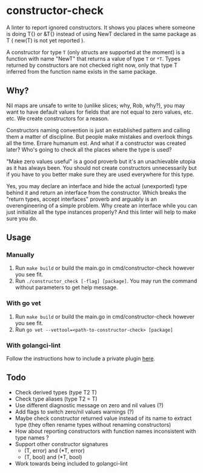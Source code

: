 # constructor-check

A linter to report ignored constructors. It shows you places where someone is doing T{} or &T{} instead of using NewT declared in the same package as T ( new(T) is not yet reported ).

A constructor for type `T` (only structs are supported at the moment) is a function with name "NewT" that returns a value of type `T` or `*T`. Types returned by constructors are not checked right now, only that type T inferred from the function name exists in the same package.

## Why?

Nil maps are unsafe to write to (unlike slices; why, Rob, why?), you may want to have default values for fields that are not equal to zero values, etc. etc. We create constructors for a reason.

Constructors naming convention is just an established pattern and calling them a matter of discipline. But people make mistakes and overlook things all the time. Errare humanum est. And what if a constructor was created later? Who's going to check all the places where the type is used?

"Make zero values useful" is a good proverb but it's an unachievable utopia as it has always been. You should not create constructors unnecessarily but if you have to you better make sure they are used everywhere for this type.

Yes, you may declare an interface and hide the actual (unexported) type behind it and return an interface from the constructor. Which breaks the "return types, accept interfaces" proverb and arguably is an overengineering of a simple problem. Why create an interface while you can just initialize all the type instances properly? And this linter will help to make sure you do.

## Usage

### Manually

1. Run `make build` or build the main.go in cmd/constructor-check however you see fit.
2. Run `./constructor_check [-flag] [package]`. You may run the command without parameters to get help message.

### With go vet
1. Run `make build` or build the main.go in cmd/constructor-check however you see fit.
2. Run `go vet --vettool=<path-to-constructor-check> [package]`

### With golangci-lint
Follow the instructions how to include a private plugin [here](https://golangci-lint.run/contributing/new-linters/#configure-a-plugin).

## Todo

- Check derived types (type T2 T)
- Check type aliases (type T2 = T)
- Use different diagnostic message on zero and nil values (?)
- Add flags to switch zero/nil values warnings (?)
- Maybe check constructor returned value instead of its name to extract type (they often rename types without renaming constructors)
- How about reporting constructors with function names inconsistent with type names ?
- Support other constructor signatures
    - (T, error) and (*T, error)
    - (T, bool) and (*T, bool)
- Work towards being included to golangci-lint